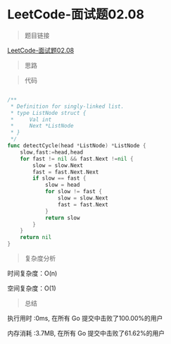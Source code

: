 # LeetCode-面试题02.08

>题目链接

[LeetCode-面试题02.08](https://leetcode-cn.com/problems/linked-list-cycle-lcci/)

> 思路


>代码

```go

/**
 * Definition for singly-linked list.
 * type ListNode struct {
 *     Val int
 *     Next *ListNode
 * }
 */
func detectCycle(head *ListNode) *ListNode {
    slow,fast:=head,head
    for fast != nil && fast.Next !=nil {
        slow = slow.Next
        fast = fast.Next.Next
        if slow == fast {
            slow = head 
            for slow != fast {
                slow = slow.Next
                fast = fast.Next
            }
            return slow
        }
    }
    return nil
}

```

>复杂度分析

时间复杂度：O(n)

空间复杂度：O(1)

>总结

执行用时 :0ms, 在所有 Go 提交中击败了100.00%的用户

内存消耗 :3.7MB, 在所有 Go 提交中击败了61.62%的用户
